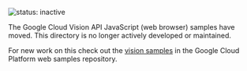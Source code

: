 ![status: inactive](https://img.shields.io/badge/status-inactive-red.svg)

The Google Cloud Vision API JavaScript (web browser) samples have moved. This
directory is no longer actively developed or maintained.

For new work on this check out the
[vision samples](https://github.com/GoogleCloudPlatform/web-docs-samples/tree/master/vision/explore-api)
in the Google Cloud Platform web samples repository.
